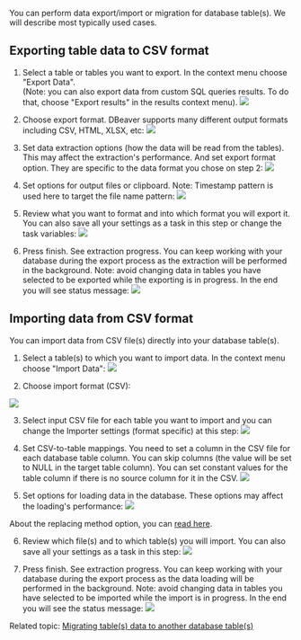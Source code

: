 You can perform data export/import or migration for database table(s).
We will describe most typically used cases.

## Exporting table data to CSV format

1. Select a table or tables you want to export. In the context menu choose "Export Data".  
(Note: you can also export data from custom SQL queries results. To do that, choose "Export results" in the results context menu).
![](images/dt/dt-export_menu.png)

2. Choose export format. DBeaver supports many different output formats including CSV, HTML, XLSX, etc:
![](images/dt/dt-export-format.png)

3. Set data extraction options (how the data will be read from the tables). This may affect the extraction's performance.
And set export format option. They are specific to the data format you chose on step 2:
![](images/dt/dt-options-extract.png)

6. Set options for output files or clipboard. 
Note: Timestamp pattern is used here to target the file name pattern:
![](images/dt/dt-options-output.png)

7. Review what you want to format and into which format you will export it. You can also save all your settings as a task in this step or change the task variables:
![](images/dt/dt-export-final.png)

8. Press finish. See extraction progress. You can keep working with your database during the export process as the extraction will be performed in the background.
Note: avoid changing data in tables you have selected to be exported while the exporting is in progress.
In the end you will see status message:
![](images/dt/dt_message-success.png)

## Importing data from CSV format
You can import data from CSV file(s) directly into your database table(s).

1. Select a table(s) to which you want to import data. In the context menu choose "Import Data":
![](images/dt/dt-import-menu.png)

2. Choose import format (CSV):

![](images/dt/dt-import-format.png)

3. Select input CSV file for each table you want to import and you can change the Importer settings (format specific) at this step: 
![](images/dt/dt-import-files.png)

4. Set CSV-to-table mappings. 
You need to set a column in the CSV file for each database table column.
You can skip columns (the value will be set to NULL in the target table column).
You can set constant values for the table column if there is no source column for it in the CSV.
![](images/dt/dt-import-mappings.png)

5. Set options for loading data in the database. These options may affect the loading's performance:
![](images/dt/dt-options-load.png)

About the replacing method option, you can [read here](Data-Import-and-Replace).

6. Review which file(s) and to which table(s) you will import. You can also save all your settings as a task in this step:
![](images/dt/dt-import-final.png)

7. Press finish. See extraction progress. You can keep working with your database during the export process as the data loading will be performed in the background.
Note: avoid changing data in tables you have selected to be imported while the import is in progress.
In the end you will see the status message:
![](images/dt/dt_message-success_import.png)

Related topic: [Migrating table(s) data to another database table(s)](Data-migration)

